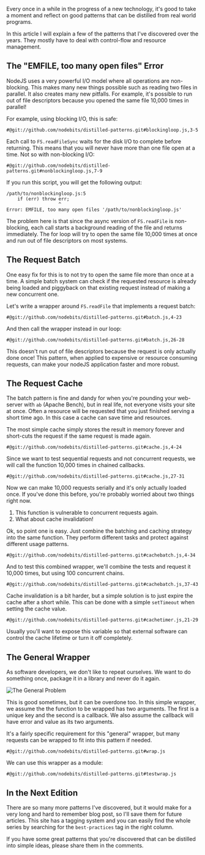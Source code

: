 Every once in a while in the progress of a new technology, it's good to take a moment and reflect on good patterns that can be distilled from real world programs.

In this article I will explain a few of the patterns that I've discovered over the years.  They mostly have to deal with control-flow and resource management.

## The "EMFILE, too many open files" Error

NodeJS uses a very powerful I/O model where all operations are non-blocking.  This makes many new things possible such as reading two files in parallel.  It also creates many new pitfalls.  For example, it's possible to run out of file descriptors because you opened the same file 10,000 times in parallel!

For example, using blocking I/O, this is safe:

    #@git://github.com/nodebits/distilled-patterns.git#blockingloop.js,3-5

Each call to `FS.readFileSync` waits for the disk I/O to complete before returning.  This means that you will never have more than one file open at a time.  Not so with non-blocking I/O:

    #@git://github.com/nodebits/distilled-patterns.git#nonblockingloop.js,7-9

If you run this script, you will get the following output:

    /path/to/nonblockingloop.js:5
        if (err) throw err;
                       ^
    Error: EMFILE, too many open files '/path/to/nonblockingloop.js'

The problem here is that since the async version of `FS.readFile` is non-blocking, each call starts a background reading of the file and returns immediately.  The for loop will try to open the same file 10,000 times at once and run out of file descriptors on most systems.

## The Request Batch

One easy fix for this is to not try to open the same file more than once at a time.  A simple batch system can check if the requested resource is already being loaded and piggyback on that existing request instead of making a new concurrent one.

Let's write a wrapper around `FS.readFile` that implements a request batch:

    #@git://github.com/nodebits/distilled-patterns.git#batch.js,4-23

And then call the wrapper instead in our loop:

    #@git://github.com/nodebits/distilled-patterns.git#batch.js,26-28

This doesn't run out of file descriptors because the request is only actually done once!  This pattern, when applied to expensive or resource consuming requests, can make your nodeJS application faster and more robust.

## The Request Cache

The batch pattern is fine and dandy for when you're pounding your web-server with `ab` (Apache Bench), but in real life, not everyone visits your site at once.  Often a resource will be requested that you just finished serving a short time ago.  In this case a cache can save time and resources.

The most simple cache simply stores the result in memory forever and short-cuts the request if the same request is made again.

    #@git://github.com/nodebits/distilled-patterns.git#cache.js,4-24

Since we want to test sequential requests and not concurrent requests, we will call the function 10,000 times in chained callbacks.

    #@git://github.com/nodebits/distilled-patterns.git#cache.js,27-31

Now we can make 10,000 requests serially and it's only actually loaded once.  If you've done this before, you're probably worried about two things right now.

 1. This function is vulnerable to concurrent requests again.
 2. What about cache invalidation!

Ok, so point one is easy.  Just combine the batching and caching strategy into the same function.  They perform different tasks and protect against different usage patterns.

    #@git://github.com/nodebits/distilled-patterns.git#cachebatch.js,4-34

And to test this combined wrapper, we'll combine the tests and request it 10,000 times, but using 100 concurrent chains.

    #@git://github.com/nodebits/distilled-patterns.git#cachebatch.js,37-43

Cache invalidation is a bit harder, but a simple solution is to just expire the cache after a short while.  This can be done with a simple `setTimeout` when setting the cache value.

    #@git://github.com/nodebits/distilled-patterns.git#cachetimer.js,21-29

Usually you'll want to expose this variable so that external software can control the cache lifetime or turn it off completely.

## The General Wrapper

As software developers, we don't like to repeat ourselves.  We want to do something once, package it in a library and never do it again.

![The General Problem](http://imgs.xkcd.com/comics/the_general_problem.png "I find that when someone's taking time to do something right in the present, they're a perfectionist with no ability to prioritize, whereas when someone took time to do something right in the past, they're a master artisan of great foresight.")

This is good sometimes, but it can be overdone too.  In this simple wrapper, we assume the the function to be wrapped has two arguments.  The first is a unique key and the second is a callback.  We also assume the callback will have error and value as its two arguments.

It's a fairly specific requirement for this "general" wrapper, but many requests can be wrapped to fit into this pattern if needed.

    #@git://github.com/nodebits/distilled-patterns.git#wrap.js

We can use this wrapper as a module:

    #@git://github.com/nodebits/distilled-patterns.git#testwrap.js

## In the Next Edition

There are so many more patterns I've discovered, but it would make for a very long and hard to remember blog post, so I'll save them for future articles.  This site has a tagging system and you can easily find the whole series by searching for the `best-practices` tag in the right column.

If you have some great patterns that you're discovered that can be distilled into simple ideas, please share them in the comments.
